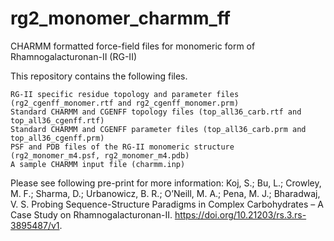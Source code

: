 # rg2_monomer_charmm_ff
CHARMM formatted force-field files for monomeric form of Rhamnogalacturonan-II (RG-II)

This repository contains the following files.

    RG-II specific residue topology and parameter files (rg2_cgenff_monomer.rtf and rg2_cgenff_monomer.prm)
    Standard CHARMM and CGENFF topology files (top_all36_carb.rtf and top_all36_cgenff.rtf)
    Standard CHARMM and CGENFF parameter files (top_all36_carb.prm and top_all36_cgenff.prm)
    PSF and PDB files of the RG-II monomeric structure (rg2_monomer_m4.psf, rg2_monomer_m4.pdb)
    A sample CHARMM input file (charmm.inp)

Please see following pre-print for more information: Koj, S.; Bu, L.; Crowley, M. F.; Sharma, D.; Urbanowicz, B. R.; O’Neill, M. A.; Pena, M. J.; Bharadwaj, V. S. Probing Sequence-Structure Paradigms in Complex Carbohydrates – A Case Study on Rhamnogalacturonan-II. https://doi.org/10.21203/rs.3.rs-3895487/v1.